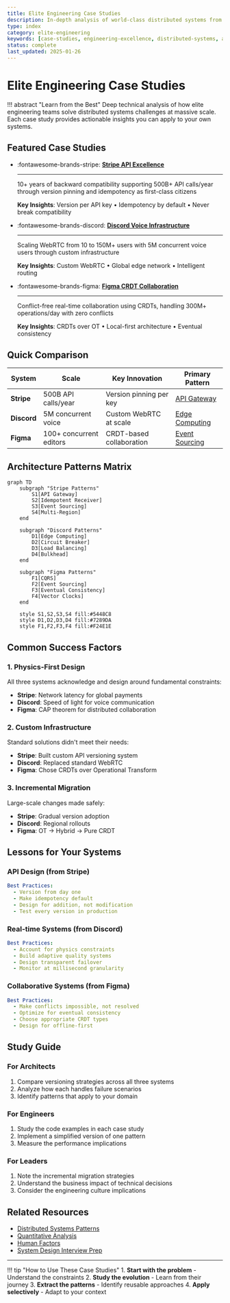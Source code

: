 ```yaml
---
title: Elite Engineering Case Studies
description: In-depth analysis of world-class distributed systems from leading tech companies
type: index
category: elite-engineering
keywords: [case-studies, engineering-excellence, distributed-systems, architecture]
status: complete
last_updated: 2025-01-26
---
```


# Elite Engineering Case Studies

!!! abstract "Learn from the Best"
    Deep technical analysis of how elite engineering teams solve distributed systems challenges at massive scale. Each case study provides actionable insights you can apply to your own systems.

## Featured Case Studies

<div class="grid cards">

- :fontawesome-brands-stripe: **[Stripe API Excellence](/case-studies/elite-engineering/stripe-api-excellence/)**

    ---
    
    10+ years of backward compatibility supporting 500B+ API calls/year through version pinning and idempotency as first-class citizens
    
    **Key Insights**: Version per API key • Idempotency by default • Never break compatibility

- :fontawesome-brands-discord: **[Discord Voice Infrastructure](/case-studies/elite-engineering/discord-voice-infrastructure/)**

    ---
    
    Scaling WebRTC from 10 to 150M+ users with 5M concurrent voice users through custom infrastructure
    
    **Key Insights**: Custom WebRTC • Global edge network • Intelligent routing

- :fontawesome-brands-figma: **[Figma CRDT Collaboration](/case-studies/elite-engineering/figma-crdt-collaboration/)**

    ---
    
    Conflict-free real-time collaboration using CRDTs, handling 300M+ operations/day with zero conflicts
    
    **Key Insights**: CRDTs over OT • Local-first architecture • Eventual consistency

</div>

## Quick Comparison

| System | Scale | Key Innovation | Primary Pattern |
|--------|-------|----------------|-----------------|
| **Stripe** | 500B API calls/year | Version pinning per key | [API Gateway](/patterns/api-gateway) |
| **Discord** | 5M concurrent voice | Custom WebRTC at scale | [Edge Computing](/patterns/edge-computing) |
| **Figma** | 100+ concurrent editors | CRDT-based collaboration | [Event Sourcing](/patterns/event-sourcing) |

## Architecture Patterns Matrix

```mermaid
graph TD
    subgraph "Stripe Patterns"
        S1[API Gateway]
        S2[Idempotent Receiver]
        S3[Event Sourcing]
        S4[Multi-Region]
    end
    
    subgraph "Discord Patterns"
        D1[Edge Computing]
        D2[Circuit Breaker]
        D3[Load Balancing]
        D4[Bulkhead]
    end
    
    subgraph "Figma Patterns"
        F1[CQRS]
        F2[Event Sourcing]
        F3[Eventual Consistency]
        F4[Vector Clocks]
    end
    
    style S1,S2,S3,S4 fill:#5448C8
    style D1,D2,D3,D4 fill:#7289DA
    style F1,F2,F3,F4 fill:#F24E1E
```

## Common Success Factors

### 1. Physics-First Design
All three systems acknowledge and design around fundamental constraints:
- **Stripe**: Network latency for global payments
- **Discord**: Speed of light for voice communication  
- **Figma**: CAP theorem for distributed collaboration

### 2. Custom Infrastructure
Standard solutions didn't meet their needs:
- **Stripe**: Built custom API versioning system
- **Discord**: Replaced standard WebRTC
- **Figma**: Chose CRDTs over Operational Transform

### 3. Incremental Migration
Large-scale changes made safely:
- **Stripe**: Gradual version adoption
- **Discord**: Regional rollouts
- **Figma**: OT → Hybrid → Pure CRDT

## Lessons for Your Systems

### API Design (from Stripe)
```yaml
Best Practices:
  - Version from day one
  - Make idempotency default
  - Design for addition, not modification
  - Test every version in production
```

### Real-time Systems (from Discord)
```yaml
Best Practices:
  - Account for physics constraints
  - Build adaptive quality systems
  - Design transparent failover
  - Monitor at millisecond granularity
```

### Collaborative Systems (from Figma)
```yaml
Best Practices:
  - Make conflicts impossible, not resolved
  - Optimize for eventual consistency
  - Choose appropriate CRDT types
  - Design for offline-first
```

## Study Guide

### For Architects
1. Compare versioning strategies across all three systems
2. Analyze how each handles failure scenarios
3. Identify patterns that apply to your domain

### For Engineers
1. Study the code examples in each case study
2. Implement a simplified version of one pattern
3. Measure the performance implications

### For Leaders
1. Note the incremental migration strategies
2. Understand the business impact of technical decisions
3. Consider the engineering culture implications

## Related Resources

- [Distributed Systems Patterns](/patterns/)
- [Quantitative Analysis](/quantitative/)
- [Human Factors](/human-factors/)
- [System Design Interview Prep](/case-studies/)

---

!!! tip "How to Use These Case Studies"
    1. **Start with the problem** - Understand the constraints
    2. **Study the evolution** - Learn from their journey
    3. **Extract the patterns** - Identify reusable approaches
    4. **Apply selectively** - Adapt to your context